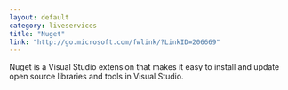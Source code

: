 ```yaml
---
layout: default
category: liveservices
title: "Nuget"
link: "http://go.microsoft.com/fwlink/?LinkID=206669"
---
```

Nuget is a Visual Studio extension that makes it easy to install and update open source libraries and tools in Visual Studio.
